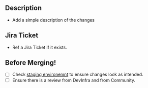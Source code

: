 ## Description

 - Add a simple description of the changes

## Jira Ticket

 - Ref a Jira Ticket if it exists.

## Before Merging!

 - [ ] Check [staging environemnt](https://developer-v2.pd-staging.com/docs) to ensure changes look as intended.
 - [ ] Ensure there is a review from DevInfra and from Community.